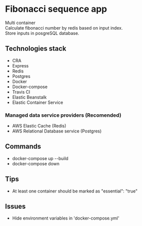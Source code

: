 # Fibonacci sequence app
Multi container\
Calculate fibonacci number by redis based on input index.\
Store inputs in posgreSQL database.

## Technologies stack
- CRA
- Express
- Redis
- Postgres
- Docker
- Docker-compose
- Travis CI
- Elastic Beanstalk
- Elastic Container Service

### Managed data service providers (Recomended)
- AWS Elastic Cache (Redis)
- AWS Relational Database service (Postgres)

## Commands
- docker-compose up --build
- docker-compose down

## Tips
- At least one container should be marked as "essential": "true" 

## Issues
- Hide environment variables in 'docker-compose.yml'